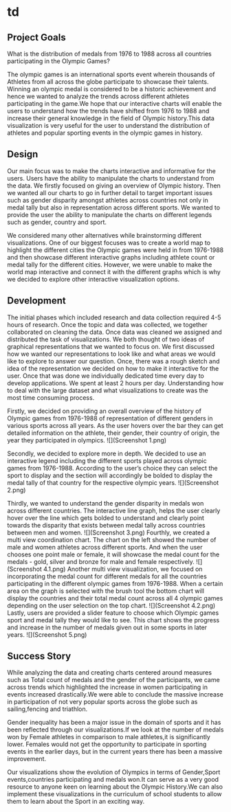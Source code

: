 # td

## Project Goals

What is the distribution of medals from 1976 to 1988 across all countries participating in the Olympic Games?

The olympic games is an international sports event wherein thousands of Athletes from all across the globe participate to showcase their talents. Winning an olympic medal is considered to be a historic achievement and hence we wanted to analyze the trends across different athletes participating in the game.We hope that our interactive charts will enable the users to understand how the trends have shifted from 1976 to 1988 and increase their general knowledge in the field of Olympic history.This data visualization is very useful for the user to understand the distribution of athletes and popular sporting events in the olympic games in history. 


## Design

Our main focus was to make the charts interactive and informative for the users. Users have the ability to manipulate the charts to understand from the data. We firstly focused on giving an overview of Olympic history. Then we wanted all our charts to go in further detail to target important issues such as gender disparity amongst athletes across countries not only in medal tally but also in representation across different sports. We wanted to provide the user the ability to manipulate the charts on different legends such as gender, country and sport. 

We considered many other alternatives while brainstorming different visualizations. One of our biggest focuses was to create a world map to highlight the different cities the Olympic games were held in from 1976-1988 and then showcase different interactive graphs including athlete count or medal tally for the different cities. However, we were unable to make the world map interactive and connect it with the different graphs which is why we decided to explore other interactive visualization options. 

## Development

The initial phases which included research and data collection required 4-5 hours of research. Once the topic and data was collected, we together collaborated on cleaning the data. Once data was cleaned we assigned and distributed the task of visualizations. We both thought of two ideas of graphical representations that we wanted to focus on. We first discussed how we wanted our representations to look like and what areas we would like to explore to answer our question. Once, there was a rough sketch and idea of the representation we decided on how to make it interactive for the user. Once that was done we individually dedicated time every day to develop applications. We spent at least 2 hours per day. Understanding how to deal with the large dataset and what visualizations to create was the most time consuming process. 

Firstly, we decided on providing an overall overview of the history of Olympic games from 1976-1988 of representation of different genders in various sports across all years. As the user hovers over the bar they can get detailed information on the athlete, their gender, their country of origin, the year they participated in olympics.
![](Screenshot 1.png)

Secondly, we decided to explore more in depth. We decided to use an interactive legend including the different sports played across olympic games from 1976-1988. According to the user’s choice they can select the sport to display and the section will accordingly be bolded to display the medal tally of that country for the respective olympic years. 
![](Screenshot 2.png)

Thirdly, we wanted to understand the gender disparity in medals won across different countries. The interactive line graph, helps the user clearly hover over the line which gets bolded to understand and clearly point towards the disparity that exists between medal tally across countries between men and women. 
![](Screenshot 3.png)
Fourthly, we created a multi view coordination chart. The chart on the left showed the number of male and women athletes across different sports. And when the user chooses one point male or female, it will showcase the medal count for the medals - gold, silver and bronze for male and female respectively. 
![](Screenshot 4.1.png)
Another multi view visualization, we focused on incorporating the medal count for different medals for all the countries participating in the different olympic games from 1976-1988. When a certain area on the graph is selected with the brush tool the bottom chart will display the countries and their total medal count across all 4 olympic games depending on the user selection on the top chart.
![](Screenshot 4.2.png)
Lastly, users are provided a slider feature to choose which Olympic games sport and medal tally they would like to see. This chart shows the progress and increase in the number of medals given out in some sports in later years.
![](Screenshot 5.png)

## Success Story

While analyzing the data and creating charts centered around measures such as Total count of medals and the gender of the participants, we came across trends which highlighted the increase in women participating in events increased drastically.We were able to conclude the massive increase in participation of not very popular sports across the globe such as sailing,fencing and triathlon.

Gender inequality has been a major issue in the domain of sports and it has been reflected through our visualizations.If we look at the number of medals won by Female athletes in comparison to male athletes,it is significantly lower. Females would not get the opportunity to participate in sporting events in the earlier days, but in the current years there has been a massive improvement.

Our visualizations show the evolution of Olympics in terms of Gender,Sport events,countries participating and medals won.It can serve as a very good resource to anyone keen on learning about the Olympic History.We can also implement these visualizations in the curriculum of school students to allow them to learn about the Sport in an exciting way.

